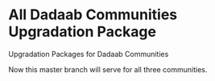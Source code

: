 # All Dadaab Communities Upgradation Package
Upgradation Packages for Dadaab Communities

Now this master branch will serve for all three communities.
